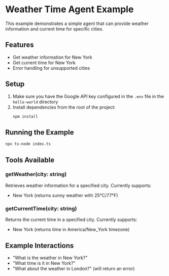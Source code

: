 # Weather Time Agent Example

This example demonstrates a simple agent that can provide weather information and current time for specific cities.

## Features

- Get weather information for New York
- Get current time for New York
- Error handling for unsupported cities

## Setup

1. Make sure you have the Google API key configured in the `.env` file in the `hello-world` directory
2. Install dependencies from the root of the project:
   ```bash
   npm install
   ```

## Running the Example

```bash
npx ts-node index.ts
```

## Tools Available

### getWeather(city: string)
Retrieves weather information for a specified city. Currently supports:
- New York (returns sunny weather with 25°C/77°F)

### getCurrentTime(city: string)
Returns the current time in a specified city. Currently supports:
- New York (returns time in America/New_York timezone)

## Example Interactions

- "What is the weather in New York?"
- "What time is it in New York?"
- "What about the weather in London?" (will return an error)